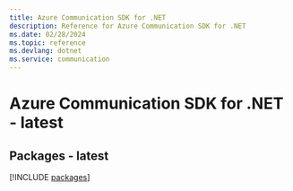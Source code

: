 ```yaml
---
title: Azure Communication SDK for .NET
description: Reference for Azure Communication SDK for .NET
ms.date: 02/28/2024
ms.topic: reference
ms.devlang: dotnet
ms.service: communication
---
```

# Azure Communication SDK for .NET - latest
## Packages - latest
[!INCLUDE [packages](communication-index.md)]